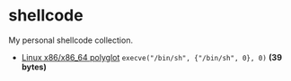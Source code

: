 # shellcode
My personal shellcode collection.

- [Linux x86/x86_64 polyglot](https://github.com/DavidBuchanan314/shellcode/tree/master/x86_64_polyglot) `execve("/bin/sh", {"/bin/sh", 0}, 0)` **(39 bytes)**
